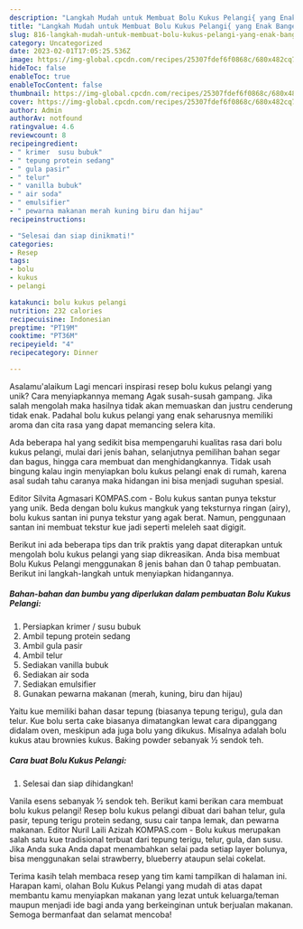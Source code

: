 ```yaml
---
description: "Langkah Mudah untuk Membuat Bolu Kukus Pelangi{ yang Enak Banget"
title: "Langkah Mudah untuk Membuat Bolu Kukus Pelangi{ yang Enak Banget"
slug: 816-langkah-mudah-untuk-membuat-bolu-kukus-pelangi-yang-enak-banget
category: Uncategorized
date: 2023-02-01T17:05:25.536Z
image: https://img-global.cpcdn.com/recipes/25307fdef6f0868c/680x482cq70/bolu-kukus-pelangi-foto-resep-utama.jpg
hideToc: false
enableToc: true
enableTocContent: false
thumbnail: https://img-global.cpcdn.com/recipes/25307fdef6f0868c/680x482cq70/bolu-kukus-pelangi-foto-resep-utama.jpg
cover: https://img-global.cpcdn.com/recipes/25307fdef6f0868c/680x482cq70/bolu-kukus-pelangi-foto-resep-utama.jpg
author: Admin
authorAv: notfound
ratingvalue: 4.6
reviewcount: 8
recipeingredient:
- " krimer  susu bubuk"
- " tepung protein sedang"
- " gula pasir"
- " telur"
- " vanilla bubuk"
- " air soda"
- " emulsifier"
- " pewarna makanan merah kuning biru dan hijau"
recipeinstructions:

- "Selesai dan siap dinikmati!"
categories:
- Resep
tags:
- bolu
- kukus
- pelangi

katakunci: bolu kukus pelangi 
nutrition: 232 calories
recipecuisine: Indonesian
preptime: "PT19M"
cooktime: "PT36M"
recipeyield: "4"
recipecategory: Dinner

---
```



Asalamu'alaikum Lagi mencari inspirasi resep bolu kukus pelangi yang unik? Cara menyiapkannya memang Agak susah-susah gampang. Jika salah mengolah maka hasilnya tidak akan memuaskan dan justru cenderung tidak enak. Padahal bolu kukus pelangi yang enak seharusnya memiliki aroma dan cita rasa yang dapat memancing selera kita.


Ada beberapa hal yang sedikit bisa mempengaruhi kualitas rasa dari bolu kukus pelangi, mulai dari jenis bahan, selanjutnya pemilihan bahan segar dan bagus, hingga cara membuat dan menghidangkannya. Tidak usah bingung kalau ingin menyiapkan bolu kukus pelangi enak di rumah, karena asal sudah tahu caranya maka hidangan ini bisa menjadi suguhan spesial.

Editor Silvita Agmasari KOMPAS.com - Bolu kukus santan punya tekstur yang unik. Beda dengan bolu kukus mangkuk yang teksturnya ringan (airy), bolu kukus santan ini punya tekstur yang agak berat. Namun, penggunaan santan ini membuat tekstur kue jadi seperti meleleh saat digigit.


Berikut ini ada beberapa tips dan trik praktis yang dapat diterapkan untuk mengolah bolu kukus pelangi yang siap dikreasikan. Anda bisa membuat Bolu Kukus Pelangi menggunakan 8 jenis bahan dan 0 tahap pembuatan. Berikut ini langkah-langkah untuk menyiapkan hidangannya.

<!--inarticleads1-->

##### Bahan-bahan dan bumbu yang diperlukan dalam pembuatan Bolu Kukus Pelangi:

1. Persiapkan  krimer / susu bubuk
1. Ambil  tepung protein sedang
1. Ambil  gula pasir
1. Ambil  telur
1. Sediakan  vanilla bubuk
1. Sediakan  air soda
1. Sediakan  emulsifier
1. Gunakan  pewarna makanan (merah, kuning, biru dan hijau)


Yaitu kue memiliki bahan dasar tepung (biasanya tepung terigu), gula dan telur. Kue bolu serta cake biasanya dimatangkan lewat cara dipanggang didalam oven, meskipun ada juga bolu yang dikukus. Misalnya adalah bolu kukus atau brownies kukus. Baking powder sebanyak ½ sendok teh. 

<!--inarticleads2-->

##### Cara buat Bolu Kukus Pelangi:


1. Selesai dan siap dihidangkan!

Vanila esens sebanyak ½ sendok teh. Berikut kami berikan cara membuat bolu kukus pelangi! Resep bolu kukus pelangi dibuat dari bahan telur, gula pasir, tepung terigu protein sedang, susu cair tanpa lemak, dan pewarna makanan. Editor Nuril Laili Azizah KOMPAS.com - Bolu kukus merupakan salah satu kue tradisional terbuat dari tepung terigu, telur, gula, dan susu. Jika Anda suka Anda dapat menambahkan selai pada setiap layer bolunya, bisa menggunakan selai strawberry, blueberry ataupun selai cokelat. 

Terima kasih telah membaca resep yang tim kami tampilkan di halaman ini. Harapan kami, olahan Bolu Kukus Pelangi yang mudah di atas dapat membantu kamu menyiapkan makanan yang lezat untuk keluarga/teman maupun menjadi ide bagi anda yang berkeinginan untuk berjualan makanan. Semoga bermanfaat dan selamat mencoba!
